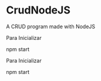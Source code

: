 # CrudNodeJS

A CRUD program made with NodeJS

Para Inicializar

npm start

Para Inicializar

npm start
